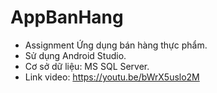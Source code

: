 # AppBanHang
- Assignment Ứng dụng bán hàng thực phẩm.
- Sử dụng Android Studio.
- Cơ sở dữ liệu: MS SQL Server.
- Link video: https://youtu.be/bWrX5uslo2M

